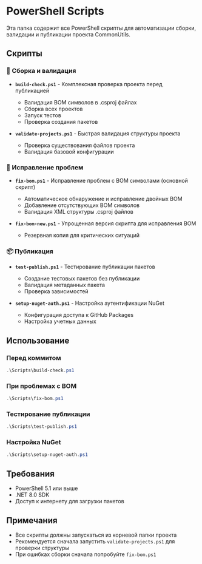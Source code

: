 # PowerShell Scripts

Эта папка содержит все PowerShell скрипты для автоматизации сборки, валидации и публикации проекта CommonUtils.

## Скрипты

### 🔧 Сборка и валидация

- **`build-check.ps1`** - Комплексная проверка проекта перед публикацией
  - Валидация BOM символов в .csproj файлах
  - Сборка всех проектов
  - Запуск тестов
  - Проверка создания пакетов

- **`validate-projects.ps1`** - Быстрая валидация структуры проекта
  - Проверка существования файлов проекта
  - Валидация базовой конфигурации

### 🔧 Исправление проблем

- **`fix-bom.ps1`** - Исправление проблем с BOM символами (основной скрипт)
  - Автоматическое обнаружение и исправление двойных BOM
  - Добавление отсутствующих BOM символов
  - Валидация XML структуры .csproj файлов

- **`fix-bom-new.ps1`** - Упрощенная версия скрипта для исправления BOM
  - Резервная копия для критических ситуаций

### 📦 Публикация

- **`test-publish.ps1`** - Тестирование публикации пакетов
  - Создание тестовых пакетов без публикации
  - Валидация метаданных пакета
  - Проверка зависимостей

- **`setup-nuget-auth.ps1`** - Настройка аутентификации NuGet
  - Конфигурация доступа к GitHub Packages
  - Настройка учетных данных

## Использование

### Перед коммитом
```powershell
.\Scripts\build-check.ps1
```

### При проблемах с BOM
```powershell
.\Scripts\fix-bom.ps1
```

### Тестирование публикации
```powershell
.\Scripts\test-publish.ps1
```

### Настройка NuGet
```powershell
.\Scripts\setup-nuget-auth.ps1
```

## Требования

- PowerShell 5.1 или выше
- .NET 8.0 SDK
- Доступ к интернету для загрузки пакетов

## Примечания

- Все скрипты должны запускаться из корневой папки проекта
- Рекомендуется сначала запустить `validate-projects.ps1` для проверки структуры
- При ошибках сборки сначала попробуйте `fix-bom.ps1`
